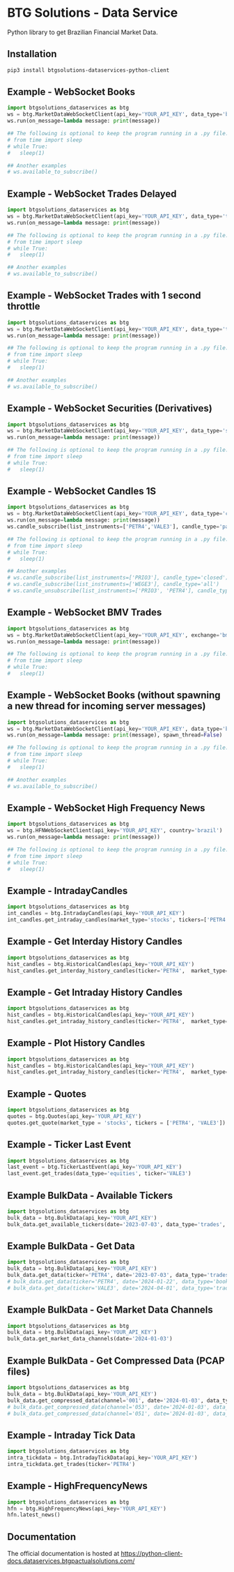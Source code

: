 # BTG Solutions - Data Service

Python library to get Brazilian Financial Market Data.

## Installation

```bash
pip3 install btgsolutions-dataservices-python-client
```

## Example - WebSocket Books

```python
import btgsolutions_dataservices as btg
ws = btg.MarketDataWebSocketClient(api_key='YOUR_API_KEY', data_type='books', instruments=['PETR4', 'VALE3'])
ws.run(on_message=lambda message: print(message))

## The following is optional to keep the program running in a .py file:
# from time import sleep
# while True:
#   sleep(1)

## Another examples
# ws.available_to_subscribe()
```

## Example - WebSocket Trades Delayed

```python
import btgsolutions_dataservices as btg
ws = btg.MarketDataWebSocketClient(api_key='YOUR_API_KEY', data_type='trades', stream_type='delayed', instruments=['PETR4', 'VALE3'])
ws.run(on_message=lambda message: print(message))

## The following is optional to keep the program running in a .py file:
# from time import sleep
# while True:
#   sleep(1)

## Another examples
# ws.available_to_subscribe()
```

## Example - WebSocket Trades with 1 second throttle

```python
import btgsolutions_dataservices as btg
ws = btg.MarketDataWebSocketClient(api_key='YOUR_API_KEY', data_type='trades', stream_type='throttle', instruments=['PETR4', 'VALE3'])
ws.run(on_message=lambda message: print(message))

## The following is optional to keep the program running in a .py file:
# from time import sleep
# while True:
#   sleep(1)

## Another examples
# ws.available_to_subscribe()
```

## Example - WebSocket Securities (Derivatives)

```python
import btgsolutions_dataservices as btg
ws = btg.MarketDataWebSocketClient(api_key='YOUR_API_KEY', data_type='securities', data_subtype='derivatives')
ws.run(on_message=lambda message: print(message))

## The following is optional to keep the program running in a .py file:
# from time import sleep
# while True:
#   sleep(1)
```

## Example - WebSocket Candles 1S

```python
import btgsolutions_dataservices as btg
ws = btg.MarketDataWebSocketClient(api_key='YOUR_API_KEY', data_type='candles-1S', stream_type='realtime')
ws.run(on_message=lambda message: print(message))
ws.candle_subscribe(list_instruments=['PETR4','VALE3'], candle_type='partial')

## The following is optional to keep the program running in a .py file:
# from time import sleep
# while True:
#   sleep(1)

## Another examples
# ws.candle_subscribe(list_instruments=['PRIO3'], candle_type='closed')
# ws.candle_subscribe(list_instruments=['WEGE3'], candle_type='all')
# ws.candle_unsubscribe(list_instruments=['PRIO3', 'PETR4'], candle_type='all')
```

## Example - WebSocket BMV Trades

```python
import btgsolutions_dataservices as btg
ws = btg.MarketDataWebSocketClient(api_key='YOUR_API_KEY', exchange='bmv', data_type='trades')
ws.run(on_message=lambda message: print(message))

## The following is optional to keep the program running in a .py file:
# from time import sleep
# while True:
#   sleep(1)
```

## Example - WebSocket Books (without spawning a new thread for incoming server messages)

```python
import btgsolutions_dataservices as btg
ws = btg.MarketDataWebSocketClient(api_key='YOUR_API_KEY', data_type='books', instruments=['PETR4', 'VALE3'])
ws.run(on_message=lambda message: print(message), spawn_thread=False)

## The following is optional to keep the program running in a .py file:
# from time import sleep
# while True:
#   sleep(1)

## Another examples
# ws.available_to_subscribe()
```

## Example - WebSocket High Frequency News

```python
import btgsolutions_dataservices as btg
ws = btg.HFNWebSocketClient(api_key='YOUR_API_KEY', country='brazil')
ws.run(on_message=lambda message: print(message))

## The following is optional to keep the program running in a .py file:
# from time import sleep
# while True:
#   sleep(1)
```

## Example - IntradayCandles

```python
import btgsolutions_dataservices as btg
int_candles = btg.IntradayCandles(api_key='YOUR_API_KEY')
int_candles.get_intraday_candles(market_type='stocks', tickers=['PETR4', 'VALE3'], candle_period='1m', mode='relative', raw_data=True)
```

## Example - Get Interday History Candles

```python
import btgsolutions_dataservices as btg
hist_candles = btg.HistoricalCandles(api_key='YOUR_API_KEY')
hist_candles.get_interday_history_candles(ticker='PETR4',  market_type='stocks', corporate_events_adj=True, start_date='2023-10-01', end_date='2023-10-13', rmv_after_market=True, timezone='UTC', raw_data=False)
```

## Example - Get Intraday History Candles

```python
import btgsolutions_dataservices as btg
hist_candles = btg.HistoricalCandles(api_key='YOUR_API_KEY')
hist_candles.get_intraday_history_candles(ticker='PETR4',  market_type='stocks', corporate_events_adj=True, date='2023-10-06', candle='1m', rmv_after_market=True, timezone='UTC', raw_data=False)
```

## Example - Plot History Candles

```python
import btgsolutions_dataservices as btg
hist_candles = btg.HistoricalCandles(api_key='YOUR_API_KEY')
hist_candles.get_intraday_history_candles(ticker='PETR4',  market_type='stocks', corporate_events_adj=True, date='2023-10-06', candle='1m', rmv_after_market=True, timezone='UTC', raw_data=False).plot(x='candle_time', y='close_price', kind='scatter')
```

## Example - Quotes

```python
import btgsolutions_dataservices as btg
quotes = btg.Quotes(api_key='YOUR_API_KEY')
quotes.get_quote(market_type = 'stocks', tickers = ['PETR4', 'VALE3'])
```

## Example - Ticker Last Event

```python
import btgsolutions_dataservices as btg
last_event = btg.TickerLastEvent(api_key='YOUR_API_KEY')
last_event.get_trades(data_type='equities', ticker='VALE3')
```

## Example BulkData - Available Tickers
```python
import btgsolutions_dataservices as btg
bulk_data = btg.BulkData(api_key='YOUR_API_KEY')
bulk_data.get_available_tickers(date='2023-07-03', data_type='trades', prefix='PETR')
```

## Example BulkData - Get Data
```python
import btgsolutions_dataservices as btg
bulk_data = btg.BulkData(api_key='YOUR_API_KEY')
bulk_data.get_data(ticker='PETR4', date='2023-07-03', data_type='trades')
# bulk_data.get_data(ticker='PETR4', date='2024-01-22', data_type='book-events')
# bulk_data.get_data(ticker='VALE3', date='2024-04-01', data_type='trades-and-book-events')
```

## Example BulkData - Get Market Data Channels
```python
import btgsolutions_dataservices as btg
bulk_data = btg.BulkData(api_key='YOUR_API_KEY')
bulk_data.get_market_data_channels(date='2024-01-03')
```

## Example BulkData - Get Compressed Data (PCAP files)
```python
import btgsolutions_dataservices as btg
bulk_data = btg.BulkData(api_key='YOUR_API_KEY')
bulk_data.get_compressed_data(channel='001', date='2024-01-03', data_type='instruments')
# bulk_data.get_compressed_data(channel='053', date='2024-01-03', data_type='incremental')
# bulk_data.get_compressed_data(channel='051', date='2024-01-03', data_type='snapshot')
```

## Example - Intraday Tick Data

```python
import btgsolutions_dataservices as btg
intra_tickdata = btg.IntradayTickData(api_key='YOUR_API_KEY')
intra_tickdata.get_trades(ticker='PETR4')
```

## Example - HighFrequencyNews

```python
import btgsolutions_dataservices as btg
hfn = btg.HighFrequencyNews(api_key='YOUR_API_KEY')
hfn.latest_news()
```

## Documentation

The official documentation is hosted at https://python-client-docs.dataservices.btgpactualsolutions.com/

